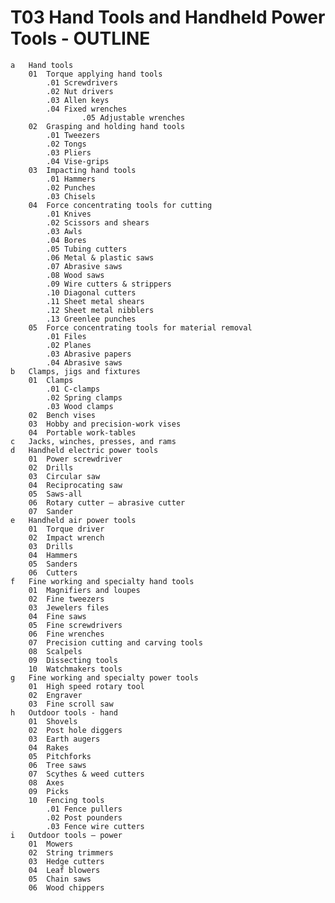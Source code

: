 # T03 Hand Tools and Handheld Power Tools - OUTLINE
    a	Hand tools
        01	Torque applying hand tools
            .01	Screwdrivers
            .02	Nut drivers
            .03	Allen keys
            .04	Fixed wrenches
                    .05	Adjustable wrenches
        02	Grasping and holding hand tools
            .01	Tweezers
            .02	Tongs
            .03	Pliers
            .04	Vise-grips
        03	Impacting hand tools
            .01	Hammers
            .02	Punches
            .03	Chisels
        04	Force concentrating tools for cutting
            .01	Knives
            .02	Scissors and shears
            .03	Awls
            .04	Bores
            .05	Tubing cutters
            .06	Metal & plastic saws
            .07	Abrasive saws
            .08	Wood saws
            .09	Wire cutters & strippers
            .10	Diagonal cutters
            .11	Sheet metal shears
            .12	Sheet metal nibblers
            .13	Greenlee punches
        05	Force concentrating tools for material removal
            .01	Files
            .02	Planes
            .03	Abrasive papers
            .04	Abrasive saws
    b	Clamps, jigs and fixtures
        01	Clamps
            .01	C-clamps
            .02	Spring clamps
            .03	Wood clamps
        02	Bench vises
        03	Hobby and precision-work vises
        04	Portable work-tables
    c	Jacks, winches, presses, and rams
    d	Handheld electric power tools
        01	Power screwdriver
        02	Drills
        03	Circular saw
        04	Reciprocating saw
        05	Saws-all
        06	Rotary cutter – abrasive cutter
        07	Sander
    e	Handheld air power tools
        01	Torque driver
        02	Impact wrench
        03	Drills
        04	Hammers
        05	Sanders
        06	Cutters
    f	Fine working and specialty hand tools
        01	Magnifiers and loupes
        02	Fine tweezers
        03	Jewelers files
        04	Fine saws
        05	Fine screwdrivers
        06	Fine wrenches
        07	Precision cutting and carving tools
        08	Scalpels
        09	Dissecting tools
        10	Watchmakers tools
    g	Fine working and specialty power tools
        01	High speed rotary tool
        02	Engraver
        03	Fine scroll saw
    h	Outdoor tools - hand
        01	Shovels
        02	Post hole diggers
        03	Earth augers
        04	Rakes
        05	Pitchforks
        06	Tree saws
        07	Scythes & weed cutters
        08	Axes
        09	Picks
        10	Fencing tools
            .01	Fence pullers
            .02	Post pounders
            .03	Fence wire cutters
    i	Outdoor tools – power
        01	Mowers
        02	String trimmers
        03	Hedge cutters
        04	Leaf blowers
        05	Chain saws
        06	Wood chippers
